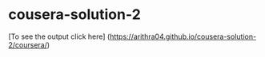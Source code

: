 # cousera-solution-2

[To see the output click here] (https://arithra04.github.io/cousera-solution-2/coursera/)
